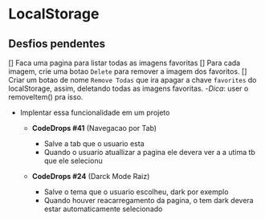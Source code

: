 # LocalStorage

## Desfios pendentes
[] Faca uma pagina para listar todas as imagens favoritas
[] Para cada imagem, crie uma botao `Delete` para remover a imagem dos favoritos.
[] Criar um botao de nome `Remove Todas` que ira apagar a chave `favorites` do localStorage,
assim, deletando todas as imagens favoritas.
-*Dica*: user o removeItem() pra isso.

- Implentar essa funcionalidade em um projeto
  
  - **CodeDrops #41** (Navegacao por Tab)
    - Salve a tab que o usuario esta
    - Quando o usuario atuallizar a pagina ele devera ver a a utima tb que ele selecionu

  - **CodeDrops #24** (Darck Mode Raiz)
    - Salve o tema que o usuario escolheu, dark por exemplo
    - Quando houver reacarregamento da pagina, o tem dark devera estar automaticamente selecionado